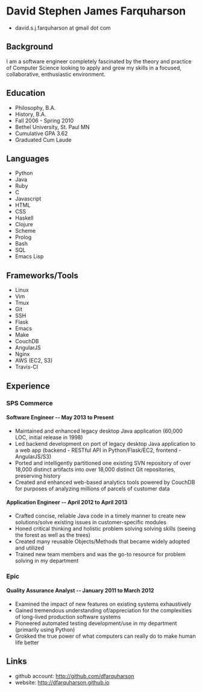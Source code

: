 # David Stephen James Farquharson
* david.s.j.farquharson at gmail dot com

## Background

I am a software engineer completely fascinated by the theory and practice of Computer Science looking to apply and grow my skills in a focused, collaborative, enthusiastic environment.


## Education

* Philosophy, B.A.
* History, B.A.
* Fall 2006 - Spring 2010
* Bethel University, St. Paul MN
* Cumulative GPA 3.62
* Graduated Cum Laude


## Languages

* Python
* Java
* Ruby
* C
* Javascript
* HTML
* CSS
* Haskell
* Clojure
* Scheme
* Prolog 
* Bash
* SQL
* Emacs Lisp


## Frameworks/Tools

* Linux
* Vim
* Tmux
* Git
* SSH
* Flask
* Emacs
* Make
* CouchDB
* AngularJS
* Nginx
* AWS (EC2, S3)
* Travis-CI


## Experience

### SPS Commerce

#### Software Engineer -- May 2013 to Present

* Maintained and enhanced legacy desktop Java application (60,000 LOC, initial release in 1998)
* Led backend development on port of legacy desktop Java application to a web app (backend - RESTful API in Python/Flask/EC2, frontend - AngularJS/S3)
* Ported and intelligently partitioned one existing SVN repository of over 18,000 distinct artifacts into over 18,000 distinct Git repositories, preserving history
* Created and enhanced web-based analytics tools powered by CouchDB for purposes of analyzing millions of parcels of customer data


#### Application Engineer -- April 2012 to April 2013

* Crafted concise, reliable Java code in a timely manner to create new solutions/solve existing issues in customer-specific modules
* Honed critical thinking and holistic problem solving solving skills (seeing the forest as well as the trees)
* Created many reusable Objects/Methods that became widely adopted and utilized
* Trained new team members and was the go-to resource for problem solving in my department


### Epic 

#### Quality Assurance Analyst -- January 2011 to March 2012

* Examined the impact of new features on existing systems exhaustively
* Gained tremendous understanding of/appreciation for the complexities of long-lived production software systems
* Pioneered automated testing development/use in my department (primarily using Python)
* Grokked the true power of what computers can really do to make human life better


## Links

* github account: <http://github.com/dfarquharson>
* website: <http://dfarquharson.github.io>
